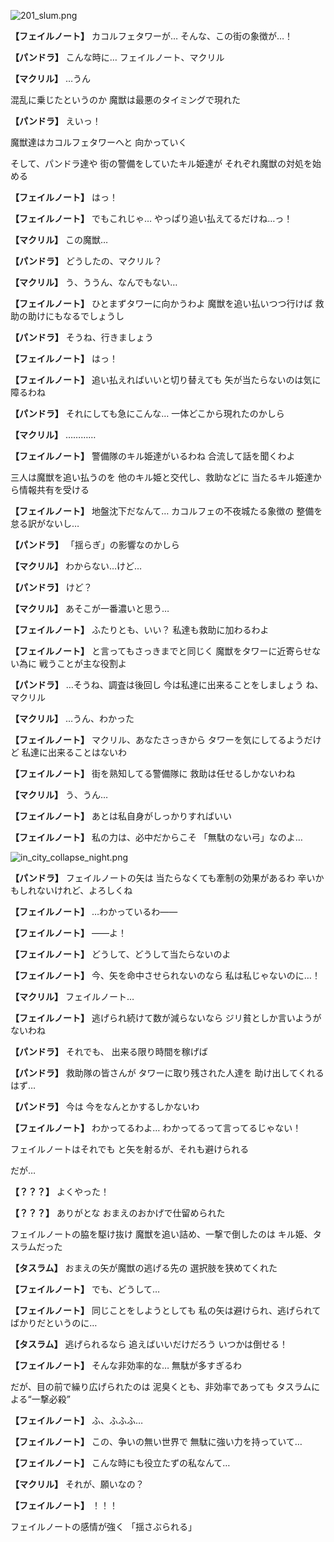 
![201_slum.png](../images/backgrounds/201_slum.png)

**【フェイルノート】**
カコルフェタワーが…
そんな、この街の象徴が…！

**【パンドラ】**
こんな時に…
フェイルノート、マクリル

**【マクリル】**
…うん

混乱に乗じたというのか
魔獣は最悪のタイミングで現れた

**【パンドラ】**
えいっ！

魔獣達はカコルフェタワーへと
向かっていく

そして、パンドラ達や
街の警備をしていたキル姫達が
それぞれ魔獣の対処を始める

**【フェイルノート】**
はっ！

**【フェイルノート】**
でもこれじゃ…
やっぱり追い払えてるだけね…っ！

**【マクリル】**
この魔獣…

**【パンドラ】**
どうしたの、マクリル？

**【マクリル】**
う、ううん、なんでもない…

**【フェイルノート】**
ひとまずタワーに向かうわよ
魔獣を追い払いつつ行けば
救助の助けにもなるでしょうし

**【パンドラ】**
そうね、行きましょう

**【フェイルノート】**
はっ！

**【フェイルノート】**
追い払えればいいと切り替えても
矢が当たらないのは気に障るわね

**【パンドラ】**
それにしても急にこんな…
一体どこから現れたのかしら

**【マクリル】**
…………

**【フェイルノート】**
警備隊のキル姫達がいるわね
合流して話を聞くわよ

三人は魔獣を追い払うのを
他のキル姫と交代し、救助などに
当たるキル姫達から情報共有を受ける

**【フェイルノート】**
地盤沈下だなんて…
カコルフェの不夜城たる象徴の
整備を怠る訳がないし…

**【パンドラ】**
「揺らぎ」の影響なのかしら

**【マクリル】**
わからない…けど…

**【パンドラ】**
けど？

**【マクリル】**
あそこが一番濃いと思う…

**【フェイルノート】**
ふたりとも、いい？
私達も救助に加わるわよ

**【フェイルノート】**
と言ってもさっきまでと同じく
魔獣をタワーに近寄らせない為に
戦うことが主な役割よ

**【パンドラ】**
…そうね、調査は後回し
今は私達に出来ることをしましょう
ね、マクリル

**【マクリル】**
…うん、わかった

**【フェイルノート】**
マクリル、あなたさっきから
タワーを気にしてるようだけど
私達に出来ることはないわ

**【フェイルノート】**
街を熟知してる警備隊に
救助は任せるしかないわね

**【マクリル】**
う、うん…

**【フェイルノート】**
あとは私自身がしっかりすればいい

**【フェイルノート】**
私の力は、必中だからこそ
「無駄のない弓」なのよ…

![in_city_collapse_night.png](../images/backgrounds/in_city_collapse_night.png)

**【パンドラ】**
フェイルノートの矢は
当たらなくても牽制の効果があるわ
辛いかもしれないけれど、よろしくね

**【フェイルノート】**
…わかっているわ――

**【フェイルノート】**
――よ！

**【フェイルノート】**
どうして、どうして当たらないのよ

**【フェイルノート】**
今、矢を命中させられないのなら
私は私じゃないのに…！

**【マクリル】**
フェイルノート…

**【フェイルノート】**
逃げられ続けて数が減らないなら
ジリ貧としか言いようがないわね

**【パンドラ】**
それでも、
出来る限り時間を稼げば

**【パンドラ】**
救助隊の皆さんが
タワーに取り残された人達を
助け出してくれるはず…

**【パンドラ】**
今は
今をなんとかするしかないわ

**【フェイルノート】**
わかってるわよ…
わかってるって言ってるじゃない！

フェイルノートはそれでも
と矢を射るが、それも避けられる

だが…

**【？？？】**
よくやった！

**【？？？】**
ありがとな
おまえのおかげで仕留められた

フェイルノートの脇を駆け抜け
魔獣を追い詰め、一撃で倒したのは
キル姫、タスラムだった

**【タスラム】**
おまえの矢が魔獣の逃げる先の
選択肢を狭めてくれた

**【フェイルノート】**
でも、どうして…

**【フェイルノート】**
同じことをしようとしても
私の矢は避けられ、逃げられて
ばかりだというのに…

**【タスラム】**
逃げられるなら
追えばいいだけだろう
いつかは倒せる！

**【フェイルノート】**
そんな非効率的な…
無駄が多すぎるわ

だが、目の前で繰り広げられたのは
泥臭くとも、非効率であっても
タスラムによる“一撃必殺”

**【フェイルノート】**
ふ、ふふふ…

**【フェイルノート】**
この、争いの無い世界で
無駄に強い力を持っていて…

**【フェイルノート】**
こんな時にも役立たずの私なんて…

**【マクリル】**
それが、願いなの？

**【フェイルノート】**
！！！

フェイルノートの感情が強く
「揺さぶられる」
